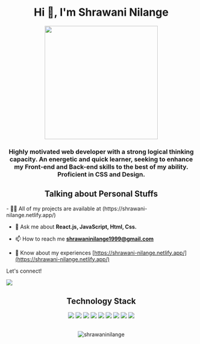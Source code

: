  <h1 align="center">Hi 👋, I'm Shrawani Nilange</h1>
 
  <div align="center">
  <img src="https://steamuserimages-a.akamaihd.net/ugc/1631947648964785474/81CBA15178466DD47195A239232202E78987B714/?imw=637&imh=358&ima=fit&impolicy=Letterbox&imcolor=%23000000&letterbox=true" width="auto" height="300"/>
</div>
<h3 align="center">Highly motivated web developer with a strong logical thinking capacity. An energetic and quick learner, seeking to enhance my Front-end and Back-end skills to the best of my ability. Proficient in CSS and Design.</h3>
 

<h2 align="center">Talking about Personal Stuffs 

</h2>
- 👨‍💻 All of my projects are available at (https://shrawani-nilange.netlify.app/)

- 💬 Ask me about **React.js, JavaScript, Html, Css.**

- 📫 How to reach me **shrawaninilange1999@gmail.com**

- 📄 Know about my experiences [https://shrawani-nilange.netlify.app/](https://shrawani-nilange.netlify.app/)

 
<p >Let's connect!</p>
<a href="https://www.linkedin.com/in/shrawani-nilange-bab99b216/">
   <img src="https://img.shields.io/badge/linkedin-%230077B5.svg?&style=for-the-badge&logo=linkedin&logoColor=white" />

</a>


<p align="center">
    <h2 align="center">Technology Stack   </h2>
  <div align="center">
     <img src="https://img.shields.io/badge/-HTML-c58545?style=for-the-badge&logo=html5&logoColor=c58545&labelColor=282828">
     <img src="https://img.shields.io/badge/-CSS-d1a01f?style=for-the-badge&logo=css3&logoColor=d1a01f&labelColor=282828">
     <img src="https://img.shields.io/badge/JavaScript-F7DF1E?style=for-the-badge&logo=javascript&logoColor=d1a01f&labelColor=282828">
     <img src="https://img.shields.io/badge/Node.js-43853D?style=for-the-badge&logo=node.js&logoColor=d1a01f&labelColor=282828">
     <img src="https://img.shields.io/badge/Express.js-404D59?style=for-the-badge&logo=express.js&logoColor=d1a01f&labelColor=282828">
     <img src="https://img.shields.io/badge/React-20232A?style=for-the-badge&logo=react&logoColor=61DAFB&labelColor=282828">
     <img src="https://img.shields.io/badge/MongoDB-4EA94B?style=for-the-badge&logo=mongodb&logoColor=white">
    <img src="https://img.shields.io/badge/Bootstrap-563D7C?style=for-the-badge&logo=bootstrap&logoColor=white"/>
  <img src="https://img.shields.io/badge/Material--UI-0081CB?style=for-the-badge&logo=material-ui&logoColor=white"/>
    </br>
      </br>
<!--     <img src="https://img.shields.io/badge/GitHub-100000?style=for-the-badge&logo=github&logoColor=white"/>
   
    <img src="https://img.shields.io/badge/Netlify-00C7B7?style=for-the-badge&logo=netlify&logoColor=whit"/>
    
    <img src="https://img.shields.io/badge/Heroku-430098?style=for-the-badge&logo=heroku&logoColor=white"/>
    
    <img src="https://img.shields.io/badge/Redux-593D88?style=for-the-badge&logo=redux&logoColor=white"/> -->
  </div>
  </p>
<!-- <p><img align="center" src="https://github-readme-stats.vercel.app/api/top-langs?username=shrawaninilange&show_icons=true&locale=en&layout=compact" alt="shrawaninilange" /></p><a href="https://developer.mozilla.org/en-US/docs/Web/JavaScript" target="_blank" rel="noreferrer"> <img src="https://raw.githubusercontent.com/devicons/devicon/master/icons/javascript/javascript-original.svg" alt="javascript" width="40" height="40"/> </a> <a href="https://www.mongodb.com/" target="_blank" rel="noreferrer"> <img src="https://raw.githubusercontent.com/devicons/devicon/master/icons/mongodb/mongodb-original-wordmark.svg" alt="mongodb" width="40" height="40"/> </a> <a href="https://nodejs.org" target="_blank" rel="noreferrer"> <img src="https://raw.githubusercontent.com/devicons/devicon/master/icons/nodejs/nodejs-original-wordmark.svg" alt="nodejs" width="40" height="40"/> </a> <a href="https://reactjs.org/" target="_blank" rel="noreferrer"> <img src="https://raw.githubusercontent.com/devicons/devicon/master/icons/react/react-original-wordmark.svg" alt="react" width="40" height="40"/> </a> <a href="https://redis.io" target="_blank" rel="noreferrer"> <img src="https://raw.githubusercontent.com/devicons/devicon/master/icons/redis/redis-original-wordmark.svg" alt="redis" width="40" height="40"/> </a> </p> -->

<p><img align="center" src="https://github-readme-stats.vercel.app/api/top-langs?username=shrawaninilange&show_icons=true&locale=en&layout=compact" alt="shrawaninilange" /></p>

